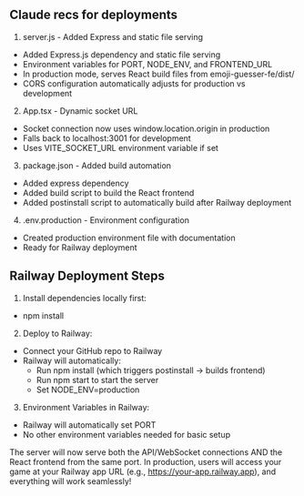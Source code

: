 ## Claude recs for deployments

1. server.js - Added Express and static file serving
  - Added Express.js dependency and static file serving
  - Environment variables for PORT, NODE_ENV, and FRONTEND_URL
  - In production mode, serves React build files from emoji-guesser-fe/dist/
  - CORS configuration automatically adjusts for production vs development

2. App.tsx - Dynamic socket URL
  - Socket connection now uses window.location.origin in production
  - Falls back to localhost:3001 for development
  - Uses VITE_SOCKET_URL environment variable if set

3. package.json - Added build automation
  - Added express dependency
  - Added build script to build the React frontend
  - Added postinstall script to automatically build after Railway deployment

4. .env.production - Environment configuration
  - Created production environment file with documentation
  - Ready for Railway deployment

## Railway Deployment Steps

1. Install dependencies locally first:
  - npm install
2. Deploy to Railway:
  - Connect your GitHub repo to Railway
  - Railway will automatically:
      - Run npm install (which triggers postinstall → builds frontend)
    - Run npm start to start the server
    - Set NODE_ENV=production
3. Environment Variables in Railway:
  - Railway will automatically set PORT
  - No other environment variables needed for basic setup

The server will now serve both the API/WebSocket connections AND the React frontend from the same port. In production, users will
access your game at your Railway app URL (e.g., https://your-app.railway.app), and everything will work seamlessly!
